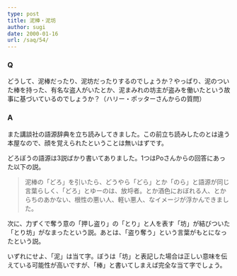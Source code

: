 ```yaml
---
type: post
title: 泥棒・泥坊
author: sugi
date: 2000-01-16
url: /saq/54/
---
```

### Q 

どうして、泥棒だったり、泥坊だったりするのでしょうか？やっぱり、泥のついた棒を持った、有名な盗人がいたとか、泥まみれの坊主が盗みを働いたという故事に基づいているのでしょうか？（ハリー・ポッターさんからの質問）

### A 

また講談社の語源辞典を立ち読みしてきました。この前立ち読みしたのとは違う本屋なので、顔を覚えられたということは無いはずです。

どろぼうの語源は3説ばかり書いてありました。1つはPoさんからの回答にあった以下の説。

> 泥棒の「どろ」を引いたら、どうやら「どら」とか「のら」と語源が同じ言葉らしく、「どろ」とゆーのは、放埒者。とか酒色におぼれる人、とからちのあかない、根性の悪い人、軽い悪人、なイメージが浮かんできました。

次に、力ずくで奪う意の「押し盗り」の「とり」と人を表す「坊」が結びついた「とり坊」がなまったという説。あとは、「盗り奪う」という言葉がもとになったという説。

いずれにせよ、「泥」は当て字。ぼうは「坊」と表記した場合は正しい意味を伝えている可能性が高いですが、「棒」と書いてしまえば完全な当て字でしょう。
